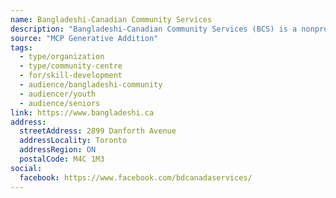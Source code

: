 ```yaml
---
name: Bangladeshi-Canadian Community Services
description: "Bangladeshi-Canadian Community Services (BCS) is a nonprofit, charitable, multi-service organization that has been providing services to the local community (Taylor-Massey, Crescent Town, and adjacent neighborhoods) since 2000. Knowledge of the local area and people's values and norms have allowed BCS to maximize its potential by providing services targeted to newcomers, youth, women, and seniors."
source: "MCP Generative Addition"
tags:
  - type/organization
  - type/community-centre
  - for/skill-development
  - audience/bangladeshi-community
  - audiencer/youth
  - audience/seniors
link: https://www.bangladeshi.ca
address:
  streetAddress: 2899 Danforth Avenue
  addressLocality: Toronto
  addressRegion: ON
  postalCode: M4C 1M3
social:
  facebook: https://www.facebook.com/bdcanadaservices/
---
```

